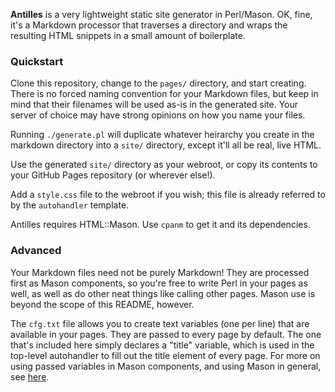 **Antilles** is a very lightweight static site generator in Perl/Mason. OK, fine, it's a Markdown processor that traverses a directory and wraps the resulting HTML snippets in a small amount of boilerplate.

### Quickstart
Clone this repository, change to the ```pages/``` directory, and start creating. There is no forced naming convention for your Markdown files, but keep in mind that their filenames will be used as-is in the generated site. Your server of choice may have strong opinions on how you name your files.

Running ```./generate.pl``` will duplicate whatever heirarchy you create in the markdown directory into a ```site/``` directory, except it'll all be real, live HTML.

Use the generated ```site/``` directory as your webroot, or copy its contents to your GitHub Pages repository (or wherever else!). 

Add a ```style.css``` file to the webroot if you wish; this file is already referred to by the ```autohandler``` template.

Antilles requires HTML::Mason. Use ```cpanm``` to get it and its dependencies.

### Advanced

Your Markdown files need not be purely Markdown! They are processed first as Mason components, so you're free to write Perl in your pages as well, as well as do other neat things like calling other pages. Mason use is beyond the scope of this README, however. 

The ```cfg.txt``` file allows you to create text variables (one per line) that are available in your pages. They are passed to every page by default. The one that's included here simply declares a "title" variable, which is used in the top-level autohandler to fill out the title element of every page. For more on using passed variables in Mason components, and using Mason in general, see [here](https://masonbook.houseabsolute.com/book/).




